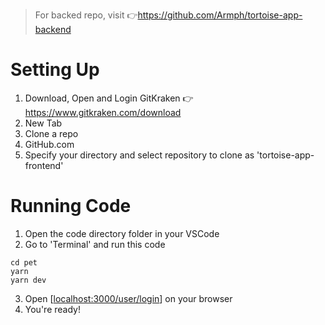 > For backed repo, visit 👉https://github.com/Armph/tortoise-app-backend

# Setting Up
1. Download, Open and Login GitKraken 👉https://www.gitkraken.com/download
2. New Tab
3. Clone a repo
4. GitHub.com
5. Specify your directory and select repository to clone as 'tortoise-app-frontend'

# Running Code
1. Open the code directory folder in your VSCode
2. Go to 'Terminal' and run this code
```
cd pet
yarn
yarn dev
```
3. Open [[localhost:3000/user/login](http://localhost:3000/user/login)] on your browser
4. You're ready!
